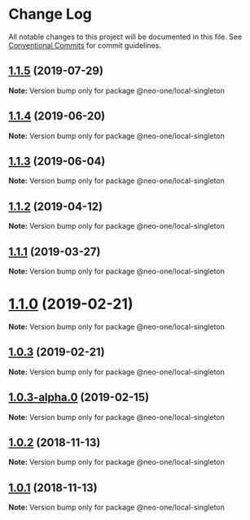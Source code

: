 # Change Log

All notable changes to this project will be documented in this file.
See [Conventional Commits](https://conventionalcommits.org) for commit guidelines.

## [1.1.5](https://github.com/neo-one-suite/neo-one/compare/@neo-one/local-singleton@1.1.4...@neo-one/local-singleton@1.1.5) (2019-07-29)

**Note:** Version bump only for package @neo-one/local-singleton





## [1.1.4](https://github.com/neo-one-suite/neo-one/compare/@neo-one/local-singleton@1.1.3...@neo-one/local-singleton@1.1.4) (2019-06-20)

**Note:** Version bump only for package @neo-one/local-singleton





## [1.1.3](https://github.com/neo-one-suite/neo-one/compare/@neo-one/local-singleton@1.1.2...@neo-one/local-singleton@1.1.3) (2019-06-04)

**Note:** Version bump only for package @neo-one/local-singleton





## [1.1.2](https://github.com/neo-one-suite/neo-one/compare/@neo-one/local-singleton@1.1.1...@neo-one/local-singleton@1.1.2) (2019-04-12)

**Note:** Version bump only for package @neo-one/local-singleton





## [1.1.1](https://github.com/neo-one-suite/neo-one/compare/@neo-one/local-singleton@1.1.0...@neo-one/local-singleton@1.1.1) (2019-03-27)

**Note:** Version bump only for package @neo-one/local-singleton





# [1.1.0](https://github.com/neo-one-suite/neo-one/compare/@neo-one/local-singleton@1.0.3...@neo-one/local-singleton@1.1.0) (2019-02-21)

**Note:** Version bump only for package @neo-one/local-singleton





## [1.0.3](https://github.com/neo-one-suite/neo-one/compare/@neo-one/local-singleton@1.0.3-alpha.0...@neo-one/local-singleton@1.0.3) (2019-02-21)

**Note:** Version bump only for package @neo-one/local-singleton





## [1.0.3-alpha.0](https://github.com/neo-one-suite/neo-one/compare/@neo-one/local-singleton@1.0.2...@neo-one/local-singleton@1.0.3-alpha.0) (2019-02-15)

**Note:** Version bump only for package @neo-one/local-singleton





## [1.0.2](https://github.com/neo-one-suite/neo-one/compare/@neo-one/local-singleton@1.0.1...@neo-one/local-singleton@1.0.2) (2018-11-13)

**Note:** Version bump only for package @neo-one/local-singleton





## [1.0.1](https://github.com/neo-one-suite/neo-one/compare/@neo-one/local-singleton@1.0.0...@neo-one/local-singleton@1.0.1) (2018-11-13)

**Note:** Version bump only for package @neo-one/local-singleton
